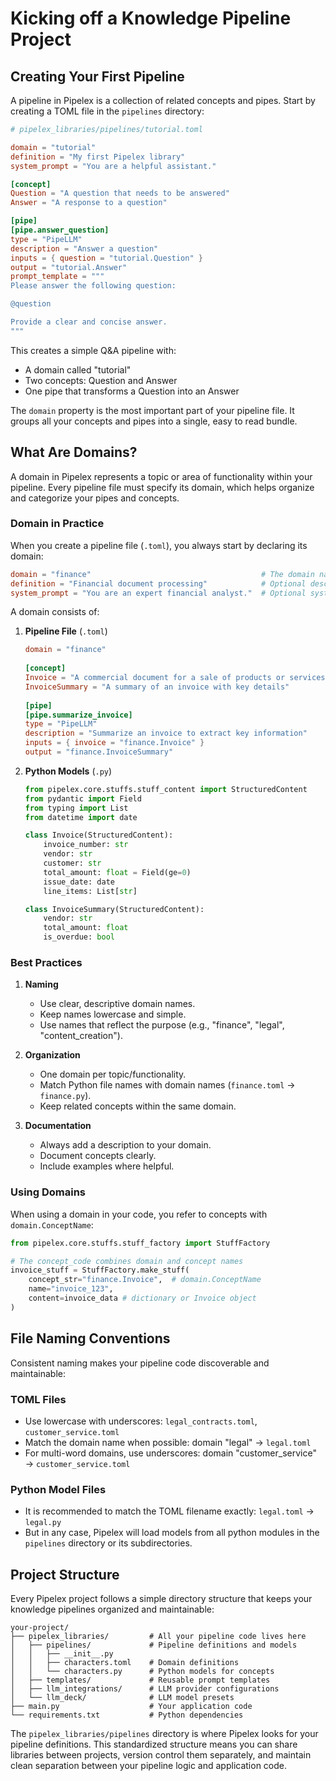 # Kicking off a Knowledge Pipeline Project

## Creating Your First Pipeline

A pipeline in Pipelex is a collection of related concepts and pipes. Start by creating a TOML file in the `pipelines` directory:

```toml
# pipelex_libraries/pipelines/tutorial.toml

domain = "tutorial"
definition = "My first Pipelex library"
system_prompt = "You are a helpful assistant."

[concept]
Question = "A question that needs to be answered"
Answer = "A response to a question"

[pipe]
[pipe.answer_question]
type = "PipeLLM"
description = "Answer a question"
inputs = { question = "tutorial.Question" }
output = "tutorial.Answer"
prompt_template = """
Please answer the following question:

@question

Provide a clear and concise answer.
"""
```

This creates a simple Q&A pipeline with:
- A domain called "tutorial"
- Two concepts: Question and Answer
- One pipe that transforms a Question into an Answer

The `domain` property is the most important part of your pipeline file. It groups all your concepts and pipes into a single, easy to read bundle.

## What Are Domains?

A domain in Pipelex represents a topic or area of functionality within your pipeline. Every pipeline file must specify its domain, which helps organize and categorize your pipes and concepts.

### Domain in Practice

When you create a pipeline file (`.toml`), you always start by declaring its domain:

```toml
domain = "finance"                                      # The domain name for this file
definition = "Financial document processing"            # Optional description
system_prompt = "You are an expert financial analyst."  # Optional system prompt for all PipeLLM in this domain
```

A domain consists of:

1.  **Pipeline File** (`.toml`)
    ```toml
    domain = "finance"
   
    [concept]
    Invoice = "A commercial document for a sale of products or services"
    InvoiceSummary = "A summary of an invoice with key details"
   
    [pipe]
    [pipe.summarize_invoice]
    type = "PipeLLM"
    description = "Summarize an invoice to extract key information"
    inputs = { invoice = "finance.Invoice" }
    output = "finance.InvoiceSummary"
    ```

2.  **Python Models** (`.py`)
    ```python
    from pipelex.core.stuffs.stuff_content import StructuredContent
    from pydantic import Field
    from typing import List
    from datetime import date

    class Invoice(StructuredContent):
        invoice_number: str
        vendor: str
        customer: str
        total_amount: float = Field(ge=0)
        issue_date: date
        line_items: List[str]

    class InvoiceSummary(StructuredContent):
        vendor: str
        total_amount: float
        is_overdue: bool
    ```

### Best Practices

1.  **Naming**
    - Use clear, descriptive domain names.
    - Keep names lowercase and simple.
    - Use names that reflect the purpose (e.g., "finance", "legal", "content_creation").

2.  **Organization**
    - One domain per topic/functionality.
    - Match Python file names with domain names (`finance.toml` -> `finance.py`).
    - Keep related concepts within the same domain.

3.  **Documentation**
    - Always add a description to your domain.
    - Document concepts clearly.
    - Include examples where helpful.

### Using Domains

When using a domain in your code, you refer to concepts with `domain.ConceptName`:

```python
from pipelex.core.stuffs.stuff_factory import StuffFactory

# The concept_code combines domain and concept names
invoice_stuff = StuffFactory.make_stuff(
    concept_str="finance.Invoice",  # domain.ConceptName
    name="invoice_123",
    content=invoice_data # dictionary or Invoice object
)
```

## File Naming Conventions

Consistent naming makes your pipeline code discoverable and maintainable:

### TOML Files
- Use lowercase with underscores: `legal_contracts.toml`, `customer_service.toml`
- Match the domain name when possible: domain "legal" → `legal.toml`
- For multi-word domains, use underscores: domain "customer_service" → `customer_service.toml`

### Python Model Files
- It is recommended to match the TOML filename exactly: `legal.toml` → `legal.py`
- But in any case, Pipelex will load models from all python modules in the `pipelines` directory or its subdirectories.

## Project Structure

Every Pipelex project follows a simple directory structure that keeps your knowledge pipelines organized and maintainable:

```
your-project/
├── pipelex_libraries/         # All your pipeline code lives here
│   ├── pipelines/             # Pipeline definitions and models
│   │   ├── __init__.py
│   │   ├── characters.toml    # Domain definitions
│   │   └── characters.py      # Python models for concepts
│   ├── templates/             # Reusable prompt templates
│   ├── llm_integrations/      # LLM provider configurations
│   └── llm_deck/              # LLM model presets
├── main.py                    # Your application code
└── requirements.txt           # Python dependencies
```

The `pipelex_libraries/pipelines` directory is where Pipelex looks for your pipeline definitions. This standardized structure means you can share libraries between projects, version control them separately, and maintain clean separation between your pipeline logic and application code.
